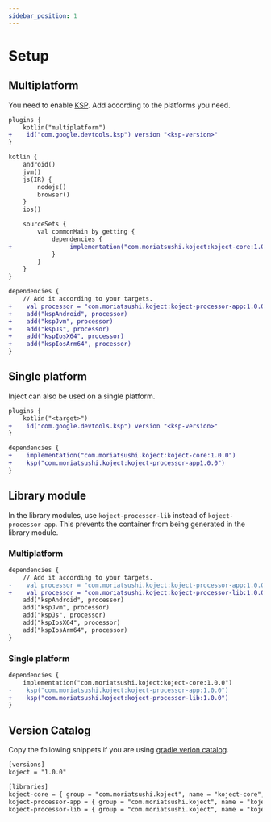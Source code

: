 ```yaml
---
sidebar_position: 1
---
```


# Setup

## Multiplatform

You need to enable [KSP](https://github.com/google/ksp).
Add according to the platforms you need.

```diff title="build.gradle.kts"
plugins {
    kotlin("multiplatform")
+    id("com.google.devtools.ksp") version "<ksp-version>"
}

kotlin {
    android()
    jvm()
    js(IR) {
        nodejs()
        browser()
    }
    ios()

    sourceSets {
        val commonMain by getting {
            dependencies {
+                implementation("com.moriatsushi.koject:koject-core:1.0.0")
            }
        }
    }
}

dependencies {
    // Add it according to your targets.
+    val processor = "com.moriatsushi.koject:koject-processor-app:1.0.0"
+    add("kspAndroid", processor)
+    add("kspJvm", processor)
+    add("kspJs", processor)
+    add("kspIosX64", processor)
+    add("kspIosArm64", processor)
}
```

## Single platform

Inject can also be used on a single platform.

```diff title="build.gradle.kts"
plugins {
    kotlin("<target>")
+    id("com.google.devtools.ksp") version "<ksp-version>"
}

dependencies {
+    implementation("com.moriatsushi.koject:koject-core:1.0.0")
+    ksp("com.moriatsushi.koject:koject-processor-app1.0.0")
}
```

## Library module
In the library modules, use `koject-processor-lib` instead of `koject-processor-app`.
This prevents the container from being generated in the library module.

### Multiplatform

```diff title="build.gradle.kts"
dependencies {
    // Add it according to your targets.
-    val processor = "com.moriatsushi.koject:koject-processor-app:1.0.0"
+    val processor = "com.moriatsushi.koject:koject-processor-lib:1.0.0"
    add("kspAndroid", processor)
    add("kspJvm", processor)
    add("kspJs", processor)
    add("kspIosX64", processor)
    add("kspIosArm64", processor)
}
```

### Single platform

```diff title="build.gradle.kts"
dependencies {
    implementation("com.moriatsushi.koject:koject-core:1.0.0")
-    ksp("com.moriatsushi.koject:koject-processor-app:1.0.0")
+    ksp("com.moriatsushi.koject:koject-processor-lib:1.0.0")
}
```

## Version Catalog
Copy the following snippets if you are using [gradle verion catalog](https://docs.gradle.org/current/userguide/platforms.html).

```xml title="libs.versions.toml"
[versions]
koject = "1.0.0"

[libraries]
koject-core = { group = "com.moriatsushi.koject", name = "koject-core", version.ref = "koject" }
koject-processor-app = { group = "com.moriatsushi.koject", name = "koject-processor-app", version.ref = "koject" }
koject-processor-lib = { group = "com.moriatsushi.koject", name = "koject-processor-lib", version.ref = "koject" }
```
